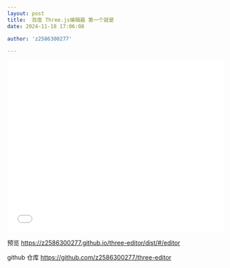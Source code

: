 ```yaml
---
layout: post
title:  百度 Three.js编辑器 第一个就是
date: 2024-11-18 17:06:08

author: 'z2586300277'

---
```


<iframe src="//player.bilibili.com/player.html?isOutside=true&aid=113535615042502&bvid=BV1JqBsYuELi&cid=26951485215&p=1" scrolling="no" border="0" frameborder="no" width="100%" height="400px" framespacing="0" allowfullscreen="true"></iframe>

预览 https://z2586300277.github.io/three-editor/dist/#/editor

github 仓库 https://github.com/z2586300277/three-editor
